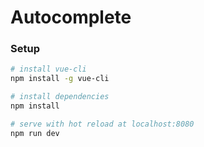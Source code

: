 # Autocomplete

### Setup

``` bash
# install vue-cli
npm install -g vue-cli

# install dependencies
npm install

# serve with hot reload at localhost:8080
npm run dev
